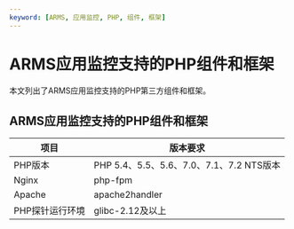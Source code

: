 ```yaml
---
keyword: [ARMS, 应用监控, PHP, 组件, 框架]
---
```


# ARMS应用监控支持的PHP组件和框架

本文列出了ARMS应用监控支持的PHP第三方组件和框架。

## ARMS应用监控支持的PHP组件和框架

|项目|版本要求|
|--|----|
|PHP版本|PHP 5.4、5.5、5.6、7.0、7.1、7.2 NTS版本|
|Nginx|php-fpm|
|Apache|apache2handler|
|PHP探针运行环境|glibc-2.12及以上|

